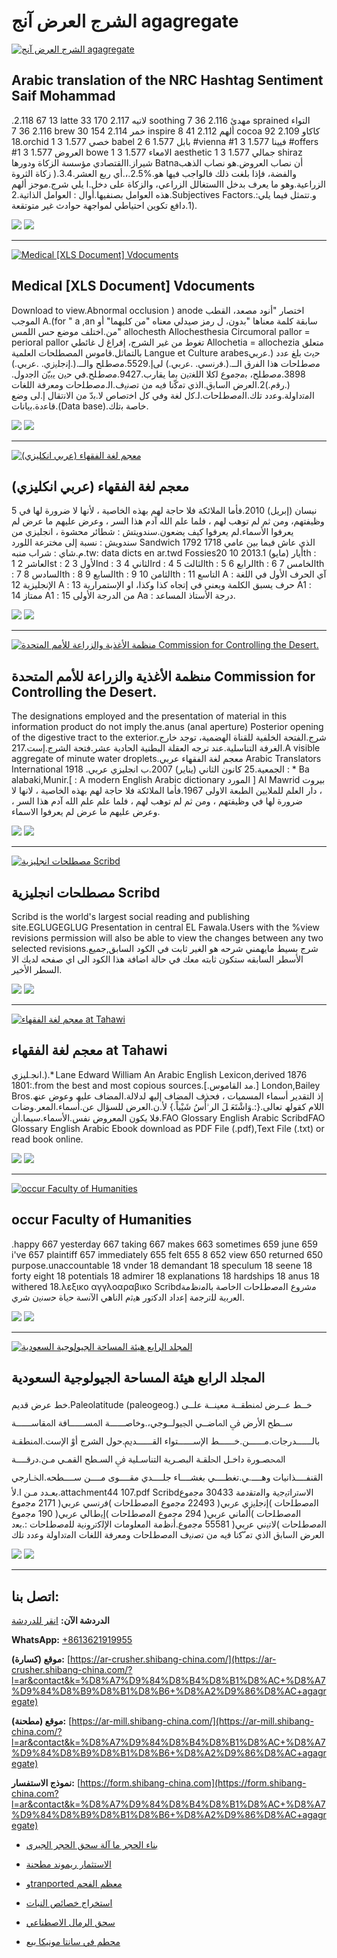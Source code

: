 # الشرج العرض آنج agagregate

<a href="https://swt.shibang-china.com/?l=ar&img&k=%D8%A7%D9%84%D8%B4%D8%B1%D8%AC+%D8%A7%D9%84%D8%B9%D8%B1%D8%B6+%D8%A2%D9%86%D8%AC+agagregate" target="_blank">![الشرج العرض آنج agagregate](http://static.shibang-china.com/all-800x300/1473.jpg)</a>

## Arabic translation of the NRC Hashtag Sentiment Saif Mohammad
.2.118 67 13 latte لاتيه 2.117 170 33 soothing مهدئ 2.116 36 7 sprained التواء 2.116 36 7 brew خمر 2.114 154 30 inspire ألهم 2.112 41 8 cocoa كاكاو 2.109 92 18.orchid خصي 1.577 3 1 babel بابل 1.577 6 2 #vienna #فيينا 1.577 3 1 #offers #العروض 1.577 3 1 bowe الامعاء 1.577 3 1 aesthetic جمالي 1.577 3 1 shiraz شيراز.االقتصادي مؤسسة الزكاة ودورها Batnaأن نصاب العروض.هو نصاب الذهب والفضة، فإذا بلغت ذلك فالواجب فيها هو.%2.5.،.أي ربع العشر.3.4.( زكاة الثروة الزراعية.وهو ما يعرف بدخل االستغالل الزراعي، والزكاة على دخل.ا يلي شرج.موجز ألهم هذه العوامل بصنفيها.أوال : العوامل الذاتية.2.Subjectives Factors.و.تتمثل فيما يلي: (1.دافع تكوين احتياطي لمواجهة حوادث غير متوتقعة.


<a href="https://whatsapp.shibangsoft.com/WhatsApp.php" target="_blank" title="WhatsApp">![](http://static.shibang-china.com/icon/whatsapp.png)</a> <a href="https://swt.shibang-china.com/?l=ar&icon&k=%D8%A7%D9%84%D8%B4%D8%B1%D8%AC+%D8%A7%D9%84%D8%B9%D8%B1%D8%B6+%D8%A2%D9%86%D8%AC+agagregate" target="_blank">![](http://static.shibang-china.com/icon/chat-ar.png)</a>

---

<a href="https://swt.shibang-china.com/?l=ar&img&k=%D8%A7%D9%84%D8%B4%D8%B1%D8%AC+%D8%A7%D9%84%D8%B9%D8%B1%D8%B6+%D8%A2%D9%86%D8%AC+agagregate" target="_blank">![Medical [XLS Document] Vdocuments](http://static.shibang-china.com/all-800x300/448.jpg)</a>

## Medical [XLS Document] Vdocuments
Download to view.Abnormal occlusion ) anode اختصار &quot;أنود مصعد، القطب الموجب A.(for &quot; a ,an سابقة كلمة معناها &quot;بدون، ل رمز صيدلي معناه &quot;من كليهما&quot; أو &quot;من.اختلف موضع حس اللمس allochesth Allochesthesia Circumoral pallor = perioral pallor تغوط من غير الشرج، إفراغ ل غائطي Allochetia = allochezia متعلق بالتماثل.قاموس المصطلحات العلمية Langue et Culture arabesﻋرﺑﻲ.) ﺣﻳث ﺑﻠﻎ ﻋدد ﻣﺻطﻠﺣﺎت ﻫذا اﻟﻔرق اﻟــ.(.ﻓرﻧﺳﻲ. .ﻋرﺑﻲ.) ﻟﻰإ.5529.ﻣﺻطﻠﺢ واﻟــ.(.إﻧﺟﻠﻳزي. .ﻋرﺑﻲ.) 3898.ﻣﺻطﻠﺢ، ﺑﻣﺟﻣوع ﻟﻛﻼ اﻟﻠﻐﺗﻳن ﺑﻣﺎ ﻳﻘﺎرب.9427.ﻣﺻطﻠﺢ.ﻓﻲ ﺣﻳن ﻳﺑﻳّن اﻟﺟدوﻝ.(.رﻗم.)2.اﻟﻌرض اﻟﺳﺎﺑق.اﻟذي ﺗﻣﻛّﻧﺎ ﻓﻳﻪ ﻣن ﺗﺻﻧﻳف.اﻟ.ﻣﺻطﻠﺣﺎت وﻣﻌرﻓﺔ اﻟﻠﻐﺎت اﻟﻣﺗداوﻟﺔ.وﻋدد ﺗﻠك.اﻟﻣﺻطﻠﺣﺎت.ﻟ.ﻛﻝ ﻟﻐﺔ وﻓﻲ ﻛﻝ اﺧﺗﺻﺎص ﻻ.ﺑدّ ﻣن اﻻﻧﺗﻘﺎﻝ إ.ﻟﻰ وﺿﻊ ﻗﺎﻋدة.ﺑﻳﺎﻧﺎت.(Data base).ﺧﺎﺻﺔ ﺑﺗﻠك.


<a href="https://whatsapp.shibangsoft.com/WhatsApp.php" target="_blank" title="WhatsApp">![](http://static.shibang-china.com/icon/whatsapp.png)</a> <a href="https://swt.shibang-china.com/?l=ar&icon&k=%D8%A7%D9%84%D8%B4%D8%B1%D8%AC+%D8%A7%D9%84%D8%B9%D8%B1%D8%B6+%D8%A2%D9%86%D8%AC+agagregate" target="_blank">![](http://static.shibang-china.com/icon/chat-ar.png)</a>

---

<a href="https://swt.shibang-china.com/?l=ar&img&k=%D8%A7%D9%84%D8%B4%D8%B1%D8%AC+%D8%A7%D9%84%D8%B9%D8%B1%D8%B6+%D8%A2%D9%86%D8%AC+agagregate" target="_blank">![معجم لغة الفقهاء (عربي انكليزي)](http://static.shibang-china.com/all-800x300/1098.jpg)</a>

## معجم لغة الفقهاء (عربي انكليزي)
5 نيسان (إبريل) 2010.فأما الملائكة فلا حاجة لهم بهذه الخاصية ، لأنها لا ضرورة لها في وظيفتهم، ومن ثم لم توهب لهم ، فلما علم الله آدم هذا السر ، وعرض عليهم ما عرض لم يعرفوا الأسماء.لم يعرفوا كيف يضعون.سندويتش : شطائر محشوة ، انجليزي من سندويش : نسبة إلى مخترعة اللورد Sandwich الذي عاش فيما بين عامي 1718 1792 م.شاي : شراب منبه.tw: data dicts en ar.twd Fossies20 أيار (مايو) 2013.1 10th : العاشر 2 1st : الأول 3 2nd : الثاني 4 3rd : الثالث 5 4th : الرابع 6 5th : الخامس 7 6th : السادس 8 7th : السابع 9 8th : الثامن 10 9th : التاسع 11 A : آي الحرف الأول في اللغة الإنجليزية 12 A : حرف يسبق الكلمة ويعني في إتجاه كذا وكذا، او الإستمرارية 13 A1 : ممتاز 14 A1 : من الدرجة الأولى 15 Aa : درجة الأستاذ المساعد.


<a href="https://whatsapp.shibangsoft.com/WhatsApp.php" target="_blank" title="WhatsApp">![](http://static.shibang-china.com/icon/whatsapp.png)</a> <a href="https://swt.shibang-china.com/?l=ar&icon&k=%D8%A7%D9%84%D8%B4%D8%B1%D8%AC+%D8%A7%D9%84%D8%B9%D8%B1%D8%B6+%D8%A2%D9%86%D8%AC+agagregate" target="_blank">![](http://static.shibang-china.com/icon/chat-ar.png)</a>

---

<a href="https://swt.shibang-china.com/?l=ar&img&k=%D8%A7%D9%84%D8%B4%D8%B1%D8%AC+%D8%A7%D9%84%D8%B9%D8%B1%D8%B6+%D8%A2%D9%86%D8%AC+agagregate" target="_blank">![ﻣﻨﻈﻤﺔ اﻷﻏﺬﻳﺔ واﻟﺰراﻋﺔ ﻟﻸﻣﻢ اﻟﻤﺘﺤﺪة Commission for Controlling the Desert.](http://static.shibang-china.com/all-800x300/717.jpg)</a>

## ﻣﻨﻈﻤﺔ اﻷﻏﺬﻳﺔ واﻟﺰراﻋﺔ ﻟﻸﻣﻢ اﻟﻤﺘﺤﺪة Commission for Controlling the Desert.
The designations employed and the presentation of material in this information product do not imply the.anus (anal aperture) Posterior opening of the digestive tract to the exterior.ﺷﺮج.اﻟﻔﺘﺤﺔ اﻟﺨﻠﻔﻴﺔ ﻟﻠﻘﻨﺎة اﻟﻬﻀﻤﻴﺔ، ﺗﻮﺟﺪ ﺧﺎرج اﻟﻐﺮﻓﺔ اﻟﺘﻨﺎﺳﻠﻴﺔ.ﻋﻨﺪ ﺗﺮﺟﻪ اﻟﻌﻘﻠﺔ اﻟﺒﻄﻨﻴﺔ اﻟﺤﺎدﻳﺔ ﻋﺸﺮ.ﻓﺘﺤﺔ اﻟﺸﺮج.إﺳﺖ.217.A visible aggregate of minute water droplets.معجم لغة الفقهاء عربي Arabic Translators International الجمعية.25 كانون الثاني (يناير) 2007.ب انجليزي عربي. 1918 : * Ba alabaki,Munir.[ : A modern English Arabic dictionary المورد ] Al Mawrid بيروت ، دار العلم للملايين الطبعة الاولى 1967.فأما الملائكة فلا حاجة لهم بهذه الخاصية ، لانها لا ضرورة لها في وظيفتهم ، ومن ثم لم توهب لهم ، فلما علم علم الله آدم هذا السر ، وعرض عليهم ما عرض لم يعرفوا الاسماء.


<a href="https://whatsapp.shibangsoft.com/WhatsApp.php" target="_blank" title="WhatsApp">![](http://static.shibang-china.com/icon/whatsapp.png)</a> <a href="https://swt.shibang-china.com/?l=ar&icon&k=%D8%A7%D9%84%D8%B4%D8%B1%D8%AC+%D8%A7%D9%84%D8%B9%D8%B1%D8%B6+%D8%A2%D9%86%D8%AC+agagregate" target="_blank">![](http://static.shibang-china.com/icon/chat-ar.png)</a>

---

<a href="https://swt.shibang-china.com/?l=ar&img&k=%D8%A7%D9%84%D8%B4%D8%B1%D8%AC+%D8%A7%D9%84%D8%B9%D8%B1%D8%B6+%D8%A2%D9%86%D8%AC+agagregate" target="_blank">![مصطلحات انجليزية Scribd](http://static.shibang-china.com/all-800x300/1100.jpg)</a>

## مصطلحات انجليزية Scribd
Scribd is the world&#39;s largest social reading and publishing site.EGLUGEGLUG Presentation in central EL Fawala.Users with the %view revisions permission will also be able to view the changes between any two selected revisions.شرج بسيط مايهمني شرحه هو الغير ثابت في الكود السابق,جميع الأسطر السابقه ستكون ثابته معك في حالة اضافة هذا الكود الى اي صفحه لديك الا السطر الأخير.


<a href="https://whatsapp.shibangsoft.com/WhatsApp.php" target="_blank" title="WhatsApp">![](http://static.shibang-china.com/icon/whatsapp.png)</a> <a href="https://swt.shibang-china.com/?l=ar&icon&k=%D8%A7%D9%84%D8%B4%D8%B1%D8%AC+%D8%A7%D9%84%D8%B9%D8%B1%D8%B6+%D8%A2%D9%86%D8%AC+agagregate" target="_blank">![](http://static.shibang-china.com/icon/chat-ar.png)</a>

---

<a href="https://swt.shibang-china.com/?l=ar&img&k=%D8%A7%D9%84%D8%B4%D8%B1%D8%AC+%D8%A7%D9%84%D8%B9%D8%B1%D8%B6+%D8%A2%D9%86%D8%AC+agagregate" target="_blank">![معجم لغة الفقهاء at Tahawi](http://static.shibang-china.com/all-800x300/241.jpg)</a>

## معجم لغة الفقهاء at Tahawi
اﻧﺠ.ﻠﯿﺰي.).* Lane Edward William An Arabic English Lexicon,derived 1876 1801:.from the best and most copious sources.[.ﻣﺪ اﻟﻘﺎﻣﻮس.] London,Bailey Bros.إذ اﻟﺘﻘﺪﯾﺮ أﺳﻤﺎء اﻟﻤﺴﻤﯿﺎت ، ﻓﺤﺬف اﻟﻤﻀﺎف إﻟﯿﮫ ﻟﺪﻻﻟﺔ.اﻟﻤﻀﺎف ﻋﻠﯿﮫ وﻋﻮض ﻋﻨﮫ اﻟﻼم ﻛﻘﻮﻟﮫ ﺗﻌﺎﻟﻰ.{:.وَاﺷْﺘَﻌَ ﻞَ اﻟﺮﱠأْسُ ﺷَﯿْﺒﺎً.} ﻷ.ن.اﻟﻌﺮض ﻟﻠﺴﺆال ﻋﻦ.أﺳﻤﺎء.اﻟﻤﻌﺮ.وﺿﺎت ﻓﻼ ﯾﻜﻮن اﻟﻤﻌﺮوض ﻧﻔﺲ.اﻷﺳﻤﺎء.ﺳﯿﻤﺎ.أن.FAO Glossary English Arabic ScribdFAO Glossary English Arabic Ebook download as PDF File (.pdf),Text File (.txt) or read book online.


<a href="https://whatsapp.shibangsoft.com/WhatsApp.php" target="_blank" title="WhatsApp">![](http://static.shibang-china.com/icon/whatsapp.png)</a> <a href="https://swt.shibang-china.com/?l=ar&icon&k=%D8%A7%D9%84%D8%B4%D8%B1%D8%AC+%D8%A7%D9%84%D8%B9%D8%B1%D8%B6+%D8%A2%D9%86%D8%AC+agagregate" target="_blank">![](http://static.shibang-china.com/icon/chat-ar.png)</a>

---

<a href="https://swt.shibang-china.com/?l=ar&img&k=%D8%A7%D9%84%D8%B4%D8%B1%D8%AC+%D8%A7%D9%84%D8%B9%D8%B1%D8%B6+%D8%A2%D9%86%D8%AC+agagregate" target="_blank">![occur Faculty of Humanities](http://static.shibang-china.com/all-800x300/459.jpg)</a>

## occur Faculty of Humanities
.happy 667 yesterday 667 taking 667 makes 663 sometimes 659 june 659 i&#39;ve 657 plaintiff 657 immediately 655 felt 655 8 652 view 650 returned 650 purpose.unaccountable 18 vnder 18 demandant 18 speculum 18 seene 18 forty eight 18 potentials 18 admirer 18 explanations 18 hardships 18 anus 18 withered 18.λεξικο αγγλοαραβικο Scribdﻣﺷروع اﻟﻣﺻطﻠﺣﺎت اﻟﺧﺎﺻﺔ ﺑﺎﻟﻣﻧظﻣﺔ اﻟﻌرﺑﻳﺔ ﻟﻠﺗرﺟﻣﺔ إﻋداد اﻟدﻛﺗور ﻫﻳﺛم اﻟﻧﺎﻫﻲ اﻵﻧﺳﺔ ﺣﻳﺎة ﺣﺳﻧﻳن ﺷري.


<a href="https://whatsapp.shibangsoft.com/WhatsApp.php" target="_blank" title="WhatsApp">![](http://static.shibang-china.com/icon/whatsapp.png)</a> <a href="https://swt.shibang-china.com/?l=ar&icon&k=%D8%A7%D9%84%D8%B4%D8%B1%D8%AC+%D8%A7%D9%84%D8%B9%D8%B1%D8%B6+%D8%A2%D9%86%D8%AC+agagregate" target="_blank">![](http://static.shibang-china.com/icon/chat-ar.png)</a>

---

<a href="https://swt.shibang-china.com/?l=ar&img&k=%D8%A7%D9%84%D8%B4%D8%B1%D8%AC+%D8%A7%D9%84%D8%B9%D8%B1%D8%B6+%D8%A2%D9%86%D8%AC+agagregate" target="_blank">![المجلد الرابع هيئة المساحة الجيولوجية السعودية](http://static.shibang-china.com/all-800x300/530.jpg)</a>

## المجلد الرابع هيئة المساحة الجيولوجية السعودية
ﺧﻂ ﻋﺮض ﻗﺪﻳﻢ.Paleolatitude (paleogeog.) ﺧــﻂ ﻋــﺮض ﳌﻨﻄﻘــﺔ ﻣﻌﻴﻨــﺔ ﻋﻠــﻰ ﺳــﻄﺢ اﻷرض ﰲ اﳌﺎﺿــﻲ اﳉﻴﻮﻟــﻮﺟﻲ،.وﺧﺎﺻــــــﺔ اﳌﺴــــــﺎﻓﺔ اﳌﻘﺎﺳــــــﺔ ﺑﺎﻟــــــﺪرﺟﺎت.ﻣــــــﻦ.ﺧــــــﻂ اﻹﺳــــــﺘﻮاء اﻟﻘــــــﺪﱘ.ﺣﻮل اﻟﺸﺮج أوْ اﻹﺳﺖ.اﳌﻨﻄﻘـﺔ اﶈﺼـﻮرة داﺧـﻞ اﳊﻠﻘـﺔ اﻟﺒﺼـﺮﻳﺔ اﻟﺘﻨﺎﺳـﻠﻴﺔ ﰲ اﻟﺴـﻄﺢ اﻟﻘﻤـﻲ ﻣـﻦ.درﻗــــﺔ اﻟﻘﻨﻔــــﺬاﻧﻴﺎت وﻫــــ.ﻲ.ﺗﻐﻄــــﻲ ﺑﻐﺸــــﺎء ﺟﻠــــﺪي ﻣﻘــــﻮى ﻣــــﻦ ﺳــــﻄﺤﻪ.اﳋـﺎرﺟﻲ ﺑﻌـﺪد ﻣـﻦ ا.ﻷ.attachment44 107.pdf Scribdاﻻﺳﺗراﺗﻳﺟﻳﺔ واﻟﻣﺗﻘدﻣﺔ 30433 ﻣﺟﻣوع اﻟﻣﺻطﻠﺣﺎت )إﻧﺟﻠﻳزي ﻋرﺑﻲ( 22493 ﻣﺟﻣوع اﻟﻣﺻطﻠﺣﺎت )ﻓرﻧﺳﻲ ﻋرﺑﻲ( 2171 ﻣﺟﻣوع اﻟﻣﺻطﻠﺣﺎت )أﻟﻣﺎﻧﻲ ﻋرﺑﻲ( 294 ﻣﺟﻣوع اﻟﻣﺻطﻠﺣﺎت )إﻳطﺎﻟﻲ ﻋرﺑﻲ( 190 ﻣﺟﻣوع اﻟﻣﺻطﻠﺣﺎت )ﻻﺗﻳﻧﻲ ﻋرﺑﻲ( 55581 ﻣﺟﻣوع.أﻧظﻣﺔ اﻟﻣﻌﻠوﻣﺎت اﻹﻟﻛﺗروﻧﻳﺔ ﻟﻠﻣﺻطﻠﺣﺎت :.ﺑﻌد اﻟﻌرض اﻟﺳﺎﺑق اﻟذي ﺗﻣ ّﻛﻧﺎ ﻓﻳﻪ ﻣن ﺗﺻﻧﻳف اﻟﻣﺻطﻠﺣﺎت وﻣﻌرﻓﺔ اﻟﻠﻐﺎت اﻟﻣﺗداوﻟﺔ وﻋدد ﺗﻠك


<a href="https://whatsapp.shibangsoft.com/WhatsApp.php" target="_blank" title="WhatsApp">![](http://static.shibang-china.com/icon/whatsapp.png)</a> <a href="https://swt.shibang-china.com/?l=ar&icon&k=%D8%A7%D9%84%D8%B4%D8%B1%D8%AC+%D8%A7%D9%84%D8%B9%D8%B1%D8%B6+%D8%A2%D9%86%D8%AC+agagregate" target="_blank">![](http://static.shibang-china.com/icon/chat-ar.png)</a>

---
## اتصل بنا:

**الدردشة الآن:** [انقر للدردشة](https://swt.shibang-china.com?l=ar&contact&k=%D8%A7%D9%84%D8%B4%D8%B1%D8%AC+%D8%A7%D9%84%D8%B9%D8%B1%D8%B6+%D8%A2%D9%86%D8%AC+agagregate)

**WhatsApp:**  [+8613621919955](https://whatsapp.shibangsoft.com/WhatsApp.php)

**موقع (كسارة):** [https://ar-crusher.shibang-china.com/](https://ar-crusher.shibang-china.com/?l=ar&contact&k=%D8%A7%D9%84%D8%B4%D8%B1%D8%AC+%D8%A7%D9%84%D8%B9%D8%B1%D8%B6+%D8%A2%D9%86%D8%AC+agagregate)

**موقع (مطحنة):** [https://ar-mill.shibang-china.com/](https://ar-mill.shibang-china.com/?l=ar&contact&k=%D8%A7%D9%84%D8%B4%D8%B1%D8%AC+%D8%A7%D9%84%D8%B9%D8%B1%D8%B6+%D8%A2%D9%86%D8%AC+agagregate)

**نموذج الاستفسار:** [https://form.shibang-china.com](https://form.shibang-china.com?l=ar&contact&k=%D8%A7%D9%84%D8%B4%D8%B1%D8%AC+%D8%A7%D9%84%D8%B9%D8%B1%D8%B6+%D8%A2%D9%86%D8%AC+agagregate)

* [بناء الحجر ما آلة سحق الحجر الجيري](../26/%D8%A8%D9%86%D8%A7%D8%A1%20%D8%A7%D9%84%D8%AD%D8%AC%D8%B1%20%D9%85%D8%A7%20%D8%A2%D9%84%D8%A9%20%D8%B3%D8%AD%D9%82%20%D8%A7%D9%84%D8%AD%D8%AC%D8%B1%20%D8%A7%D9%84%D8%AC%D9%8A%D8%B1%D9%8A.md)

* [الاستثمار ريموند مطحنة](../30/%D8%A7%D9%84%D8%A7%D8%B3%D8%AA%D8%AB%D9%85%D8%A7%D8%B1%20%D8%B1%D9%8A%D9%85%D9%88%D9%86%D8%AF%20%D9%85%D8%B7%D8%AD%D9%86%D8%A9.md)

* [وtranported معظم الفحم](../26/%D9%88tranported%20%D9%85%D8%B9%D8%B8%D9%85%20%D8%A7%D9%84%D9%81%D8%AD%D9%85.md)

* [استخراج خصائص النبات](../27/%D8%A7%D8%B3%D8%AA%D8%AE%D8%B1%D8%A7%D8%AC%20%D8%AE%D8%B5%D8%A7%D8%A6%D8%B5%20%D8%A7%D9%84%D9%86%D8%A8%D8%A7%D8%AA.md)

* [سحق الرمال الاصطناعي](../27/%D8%B3%D8%AD%D9%82%20%D8%A7%D9%84%D8%B1%D9%85%D8%A7%D9%84%20%D8%A7%D9%84%D8%A7%D8%B5%D8%B7%D9%86%D8%A7%D8%B9%D9%8A.md)

* [محطم في سانتا مونيكا بيع](../29/%D9%85%D8%AD%D8%B7%D9%85%20%D9%81%D9%8A%20%D8%B3%D8%A7%D9%86%D8%AA%D8%A7%20%D9%85%D9%88%D9%86%D9%8A%D9%83%D8%A7%20%D8%A8%D9%8A%D8%B9.md)
